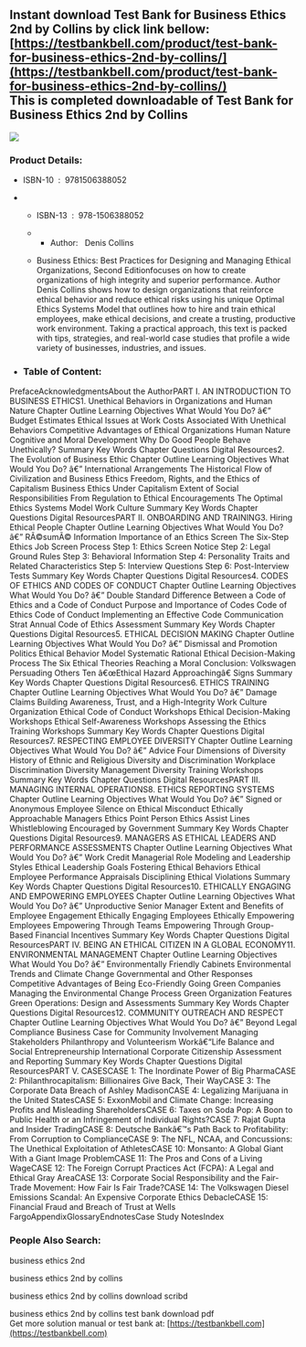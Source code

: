 Instant download **Test Bank for Business Ethics 2nd by Collins** by click link bellow:  
[https://testbankbell.com/product/test-bank-for-business-ethics-2nd-by-collins/](https://testbankbell.com/product/test-bank-for-business-ethics-2nd-by-collins/)  
This is completed downloadable of Test Bank for Business Ethics 2nd by Collins
------------------------------------------------------------------------------


![](https://testbankbell.com/wp-content/uploads/2023/05/51Z5DVkCwkL._SX402_BO1204203200_.jpg)
### Product Details:


* ISBN-10 ‏ : ‎ 9781506388052
* * ISBN-13 ‏ : ‎ 978-1506388052
  * * Author:   Denis Collins
   
  * Business Ethics: Best Practices for Designing and Managing Ethical Organizations, Second Editionfocuses on how to create organizations of high integrity and superior performance. Author Denis Collins shows how to design organizations that reinforce ethical behavior and reduce ethical risks using his unique Optimal Ethics Systems Model that outlines how to hire and train ethical employees, make ethical decisions, and create a trusting, productive work environment. Taking a practical approach, this text is packed with tips, strategies, and real-world case studies that profile a wide variety of businesses, industries, and issues.
 
* ### Table of Content:

PrefaceAcknowledgmentsAbout the AuthorPART I. AN INTRODUCTION TO BUSINESS ETHICS1. Unethical Behaviors in Organizations and Human Nature Chapter Outline Learning Objectives What Would You Do? â€” Budget Estimates Ethical Issues at Work Costs Associated With Unethical Behaviors Competitive Advantages of Ethical Organizations Human Nature Cognitive and Moral Development Why Do Good People Behave Unethically? Summary Key Words Chapter Questions Digital Resources2. The Evolution of Business Ethic Chapter Outline Learning Objectives What Would You Do? â€” International Arrangements The Historical Flow of Civilization and Business Ethics Freedom, Rights, and the Ethics of Capitalism Business Ethics Under Capitalism Extent of Social Responsibilities From Regulation to Ethical Encouragements The Optimal Ethics Systems Model Work Culture Summary Key Words Chapter Questions Digital ResourcesPART II. ONBOARDING AND TRAINING3. Hiring Ethical People Chapter Outline Learning Objectives What Would You Do? â€” RÃ©sumÃ© Information Importance of an Ethics Screen The Six-Step Ethics Job Screen Process Step 1: Ethics Screen Notice Step 2: Legal Ground Rules Step 3: Behavioral Information Step 4: Personality Traits and Related Characteristics Step 5: Interview Questions Step 6: Post-Interview Tests Summary Key Words Chapter Questions Digital Resources4. CODES OF ETHICS AND CODES OF CONDUCT Chapter Outline Learning Objectives What Would You Do? â€” Double Standard Difference Between a Code of Ethics and a Code of Conduct Purpose and Importance of Codes Code of Ethics Code of Conduct Implementing an Effective Code Communication Strat Annual Code of Ethics Assessment Summary Key Words Chapter Questions Digital Resources5. ETHICAL DECISION MAKING Chapter Outline Learning Objectives What Would You Do? â€” Dismissal and Promotion Politics Ethical Behavior Model Systematic Rational Ethical Decision-Making Process The Six Ethical Theories Reaching a Moral Conclusion: Volkswagen Persuading Others Ten â€œEthical Hazard Approachingâ€ Signs Summary Key Words Chapter Questions Digital Resources6. ETHICS TRAINING Chapter Outline Learning Objectives What Would You Do? â€” Damage Claims Building Awareness, Trust, and a High-Integrity Work Culture Organization Ethical Code of Conduct Workshops Ethical Decision-Making Workshops Ethical Self-Awareness Workshops Assessing the Ethics Training Workshops Summary Key Words Chapter Questions Digital Resources7. RESPECTING EMPLOYEE DIVERSITY Chapter Outline Learning Objectives What Would You Do? â€” Advice Four Dimensions of Diversity History of Ethnic and Religious Diversity and Discrimination Workplace Discrimination Diversity Management Diversity Training Workshops Summary Key Words Chapter Questions Digital ResourcesPART III. MANAGING INTERNAL OPERATIONS8. ETHICS REPORTING SYSTEMS Chapter Outline Learning Objectives What Would You Do? â€” Signed or Anonymous Employee Silence on Ethical Misconduct Ethically Approachable Managers Ethics Point Person Ethics Assist Lines Whistleblowing Encouraged by Government Summary Key Words Chapter Questions Digital Resources9. MANAGERS AS ETHICAL LEADERS AND PERFORMANCE ASSESSMENTS Chapter Outline Learning Objectives What Would You Do? â€” Work Credit Managerial Role Modeling and Leadership Styles Ethical Leadership Goals Fostering Ethical Behaviors Ethical Employee Performance Appraisals Disciplining Ethical Violations Summary Key Words Chapter Questions Digital Resources10. ETHICALLY ENGAGING AND EMPOWERING EMPLOYEES Chapter Outline Learning Objectives What Would You Do? â€” Unproductive Senior Manager Extent and Benefits of Employee Engagement Ethically Engaging Employees Ethically Empowering Employees Empowering Through Teams Empowering Through Group-Based Financial Incentives Summary Key Words Chapter Questions Digital ResourcesPART IV. BEING AN ETHICAL CITIZEN IN A GLOBAL ECONOMY11. ENVIRONMENTAL MANAGEMENT Chapter Outline Learning Objectives What Would You Do? â€” Environmentally Friendly Cabinets Environmental Trends and Climate Change Governmental and Other Responses Competitive Advantages of Being Eco-Friendly Going Green Companies Managing the Environmental Change Process Green Organization Features Green Operations: Design and Assessments Summary Key Words Chapter Questions Digital Resources12. COMMUNITY OUTREACH AND RESPECT Chapter Outline Learning Objectives What Would You Do? â€” Beyond Legal Compliance Business Case for Community Involvement Managing Stakeholders Philanthropy and Volunteerism Workâ€“Life Balance and Social Entrepreneurship International Corporate Citizenship Assessment and Reporting Summary Key Words Chapter Questions Digital ResourcesPART V. CASESCASE 1: The Inordinate Power of Big PharmaCASE 2: Philanthrocapitalism: Billionaires Give Back, Their WayCASE 3: The Corporate Data Breach of Ashley MadisonCASE 4: Legalizing Marijuana in the United StatesCASE 5: ExxonMobil and Climate Change: Increasing Profits and Misleading ShareholdersCASE 6: Taxes on Soda Pop: A Boon to Public Health or an Infringement of Individual Rights?CASE 7: Rajat Gupta and Insider TradingCASE 8: Deutsche Bankâ€™s Path Back to Profitability: From Corruption to ComplianceCASE 9: The NFL, NCAA, and Concussions: The Unethical Exploitation of AthletesCASE 10: Monsanto: A Global Giant With a Giant Image ProblemCASE 11: The Pros and Cons of a Living WageCASE 12: The Foreign Corrupt Practices Act (FCPA): A Legal and Ethical Gray AreaCASE 13: Corporate Social Responsibility and the Fair-Trade Movement: How Fair Is Fair Trade?CASE 14: The Volkswagen Diesel Emissions Scandal: An Expensive Corporate Ethics DebacleCASE 15: Financial Fraud and Breach of Trust at Wells FargoAppendixGlossaryEndnotesCase Study NotesIndex


 ### People Also Search:


 business ethics 2nd

 business ethics 2nd by collins

 business ethics 2nd by collins download scribd

 business ethics 2nd by collins test bank download pdf  
  Get more solution manual or test bank at: [https://testbankbell.com](https://testbankbell.com)
